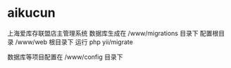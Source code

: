 # aikucun
上海爱库存联盟店主管理系统
数据库生成在 /www/migrations 目录下
配置根目录  /www/web
根目录下 运行  php yii/migrate

数据库等项目配置在 /www/config 目录下